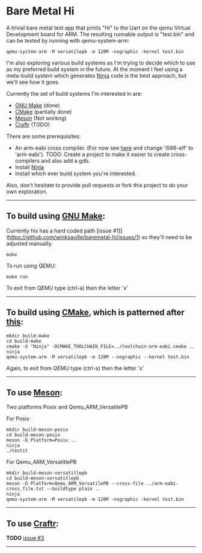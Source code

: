 # Bare Metal Hi

A trivial bare metal test app that prints "Hi" to the Uart on the qemu Virtual
Development board for ARM. The resulting runnable output is "test.bin" and can
be tested by running with qemu-system-arm:
```
qemu-system-arm -M versatilepb -m 128M -nographic -kernel test.bin
```
I'm also exploring various build systems as I'm trying to decide which to use
as my preferred build system in the future. At the moment I feel using a
meta-build system which generates [Ninja](https://martine.github.io/ninja/) code
is the best approach, but we'll see how it goes.

Currently the set of build systems I'm interested in are:
* [GNU Make](https://www.gnu.org/software/make/) (done)
* [CMake](https://cmake.org) (partially done)
* [Meson](https://mesonbuild.com) (Not workng)
* [Craftr](https://github.com/craftr-build/craftr) (TODO)

There are some prerequisites:
* An arm-eabi cross compiler. (For now see [here](https://github.com/winksaville/sortie-dopsys-myos)
and change 'i586-elf' to 'arm-eabi'). TODO: Create a project to make it easier to create
cross-compilers and also add a gdb.
* Install [Ninja](https://martine.github.io/ninja/)
* Install which ever build system you're interested.

Also, don't hesitate to provide pull requests or fork this project to
do your own exploration.
___
## To build using [GNU Make](https://www.gnu.org/software/make/):
Currently his has a hard coded path [issue #1]](https://github.com/winksaville/baremetal-hi/issues/1) so they'll need to be adjusted manually.
```
make
```
To run using QEMU:
```
make run
```
To exit from QEMU type (ctrl-a) then the letter 'x'
___
## To build using [CMake](https://cmake.org/), which is patterned after [this](http://www.valvers.com/open-software/raspberry-pi/step03-bare-metal-programming-in-c-pt3/):
```
mkdir build-make
cd build-make
cmake -G "Ninja" -DCMAKE_TOOLCHAIN_FILE=../toolchain-arm-eabi.cmake ..
ninja
qemu-system-arm -M versatilepb -m 128M --nographic --kernel test.bin
```
Again, to exit from QEMU type (ctrl-a) then the letter 'x'
___
## To use [Meson](https://mesonbuild.com):
Two platforms Posix and Qemu_ARM_VersatilePB

For Posix:
```
mkdir build-meson-posix
cd build-meson-posix
meson -D Platform=Posix ..
ninja
./testit
```
For Qemu_ARM_VersatitlePB
```
mkdir build-meson-versatitlepb
cd build-meson-versatitlepb
meson -D Platform=Qemu_ARM_VersatilePB --cross-file ../arm-eabi-cross_file.txt --buildtype plain ..
ninja
qemu-system-arm -M versatilepb -m 128M -nographic -kernel test.bin
```
___
## To use [Craftr](https://github.com/craftr-build/craftr):
**TODO** [issue #3](https://github.com/winksaville/baremetal-hi/issues/3)
___
